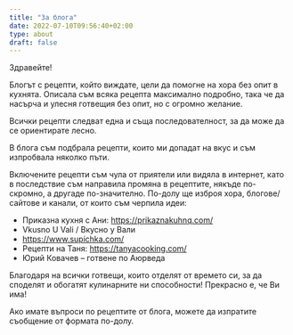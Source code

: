 ```yaml
---
title: "За блога"
date: 2022-07-10T09:56:40+02:00
type: about
draft: false
---
```

Здравейте!

Блогът с рецепти, който виждате, цели да помогне на хора без опит в кухнята. Описала съм всяка рецепта максимално подробно, така че да насърча и улесня готвещия без опит, но с огромно желание.

Всички рецепти следват една и съща последователност, за да може да се ориентирате лесно.

В блога съм подбрала рецепти, които ми допадат на вкус и съм изпробвала няколко пъти.

Включените рецепти съм чула от приятели или видяла в интернет, като в последствие съм направила промяна в рецептите, някъде по-скромно, а другаде по-значително. По-долу ще изброя хора, блогове/сайтове и канали, от които съм черпила идеи:

- Приказна кухня с Ани: https://prikaznakuhnq.com/
- Vkusno U Vali / Вкусно у Вали
- https://www.supichka.com/
- Рецепти на Таня: https://tanyacooking.com/
- Юрий Ковачев – готвене по Аюрведа

Благодаря на всички готвещи, които отделят от времето си, за да споделят и обогатят кулинарните ни способности! Прекрасно е, че Ви има!

Ако имате въпроси по рецептите от блога, можете да изпратите съобщение от формата по-долу.